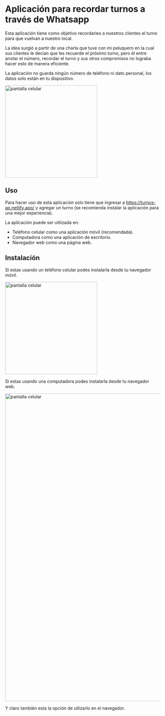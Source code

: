 # Aplicación para recordar turnos a través de Whatsapp

Esta aplicación tiene como objetivo recordarles a nuestros clientes el turno para que vuelvan a nuestro local.

La idea surgió a partir de una charla que tuve con mi peluquero en la cual sus clientes le decían que les recuerde el próximo turno, pero él entre anotar el número, recordar el turno y sus otros compromisos no lograba hacer esto de manera eficiente.

La aplicación no guarda ningún número de teléfono ni dato personal, los datos solo están en tu dispositivo.


<img src="https://i.ibb.co/B5WTqKNq/Whats-App-Image-2025-03-06-at-16-33-55.jpg" alt="pantalla celular" width="300" />

## Uso

Para hacer uso de esta aplicación solo tiene que ingresar a https://turnos-ap.netlify.app/ y agregar un turno (se recomienda instalar la aplicación para una mejor experiencia).

La aplicación puede ser utilizada en:
  - Teléfono celular como una aplicación móvil (recomendada).
  - Computadora como una aplicación de escritorio.
  - Navegador web como una página web.

## Instalación

Si estas usando un teléfono celular podes instalarla desde tu navegador móvil.

<img src="https://i.ibb.co/PvJFjCrJ/Whats-App-Image-2025-03-06-at-15-55-04.jpg" alt="pantalla celular" width="300" />

Si estas usando una computadora podes instalarla desde tu navegador web.

<img src="https://i.ibb.co/VYYRB7R2/desktop.png" alt="pantalla celular" width="1000" />

Y claro también esta la opción de utlizarlo en el navegador.


